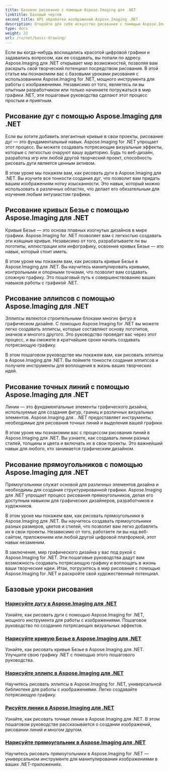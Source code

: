 ```yaml
---
title: Базовое рисование с помощью Aspose.Imaging для .NET
linktitle: Базовый чертеж
second_title: API обработки изображений Aspose.Imaging .NET
description: Откройте для себя искусство рисования с помощью Aspose.Imaging для .NET. Создавайте потрясающие визуальные эффекты с помощью пошаговых руководств по дугам, кривым Безье, эллипсам, линиям и прямоугольникам.
type: docs
weight: 22
url: /ru/net/basic-drawing/
---
```


Если вы когда-нибудь восхищались красотой цифровой графики и задавались вопросом, как ее создавать, вы попали по адресу. Aspose.Imaging для .NET открывает мир возможностей, позволяя вам раскрыть свой творческий потенциал посредством рисования. В этой статье мы познакомим вас с базовыми уроками рисования с использованием Aspose.Imaging for .NET, мощного инструмента для работы с изображениями. Независимо от того, являетесь ли вы опытным разработчиком или только начинаете погружаться в мир графики .NET, эти пошаговые руководства сделают этот процесс простым и приятным.

## Рисование дуг с помощью Aspose.Imaging для .NET

Если вы хотите добавить элегантные кривые в свои проекты, рисование дуг — это фундаментальный навык. Aspose.Imaging for .NET упрощает этот процесс. Вы можете создавать потрясающие визуальные эффекты, которые с легкостью очаруют вашу аудиторию. Будь то веб-дизайн, разработка игр или любой другой творческий проект, способность рисовать дуги является ценным активом.

В этом уроке мы покажем вам, как рисовать дуги в Aspose.Imaging для .NET. Вы изучите все тонкости создания дуг, что позволит вам придать вашим изображениям нотку изысканности. Это навык, который можно использовать в различных областях, что делает его обязательным для изучения любым энтузиастом графики.

## Рисование кривых Безье с помощью Aspose.Imaging для .NET

Кривые Безье — это основа плавных изогнутых дизайнов в мире графики. Aspose.Imaging for .NET позволяет вам с легкостью создавать эти изящные кривые. Независимо от того, разрабатываете ли вы логотипы, иллюстрации или инфографику, освоение кривых Безье — это навык, который стоит иметь.

В этом уроке мы покажем вам, как рисовать кривые Безье в Aspose.Imaging для .NET. Вы научитесь манипулировать кривыми, контрольными и опорными точками, что позволит вам создавать сложную графику. Это пошаговый путь к совершенствованию ваших навыков работы с графикой .NET.

## Рисование эллипсов с помощью Aspose.Imaging для .NET

Эллипсы являются строительными блоками многих фигур в графическом дизайне. С помощью Aspose.Imaging for .NET вы можете легко создавать эллипсы, которые составляют основу логотипов, значков и многого другого. Это руководство проведет вас через этот процесс, и вы сможете в кратчайшие сроки начать создавать потрясающую графику.

В этом пошаговом руководстве мы покажем вам, как рисовать эллипсы в Aspose.Imaging для .NET. Вы поймете тонкости создания эллипсов и получите инструменты для воплощения в жизнь ваших творческих идей.

## Рисование точных линий с помощью Aspose.Imaging для .NET

Линии — это фундаментальные элементы графического дизайна, используемые для создания фигур, границ и различных визуальных элементов. Aspose.Imaging для . .NET предоставляет инструменты, необходимые для рисования точных линий и выделения вашей графики.

В этом уроке мы познакомим вас с процессом рисования линий в Aspose.Imaging для .NET. Вы узнаете, как создавать линии разных стилей, толщины и цвета и включать их в свои проекты. Это важнейший навык для любого, кто занимается графическим дизайном.

## Рисование прямоугольников с помощью Aspose.Imaging для .NET

Прямоугольники служат основой для различных элементов дизайна и необходимы для создания структурированной графики. Aspose.Imaging для .NET упрощает процесс рисования прямоугольников, делая его доступным навыком для графических дизайнеров, разработчиков и художников.

В этом уроке мы покажем вам, как рисовать прямоугольники в Aspose.Imaging для .NET. Вы научитесь создавать прямоугольники разных размеров, цветов и стилей, что позволит вам легко добавлять их в свои проекты. Независимо от того, работаете ли вы над веб-сайтом, приложением или любой другой цифровой платформой, этот навык незаменим.

В заключение, мир графического дизайна у вас под рукой с Aspose.Imaging for .NET. Эти пошаговые руководства дадут вам возможность создавать потрясающую графику и воплощать в жизнь ваши творческие идеи. Итак, погрузитесь в мир рисования с помощью Aspose.Imaging for .NET и раскройте свой художественный потенциал.
## Базовые уроки рисования
### [Нарисуйте дугу в Aspose.Imaging для .NET](./draw-arc/)
Узнайте, как рисовать дуги с помощью Aspose.Imaging for .NET, мощного инструмента для работы с изображениями. Пошаговое руководство по созданию потрясающих визуальных эффектов.
### [Нарисуйте кривую Безье в Aspose.Imaging для .NET](./draw-bezier-curve/)
Узнайте, как рисовать кривые Безье в Aspose.Imaging для .NET. Улучшите свою графику .NET с помощью этого пошагового руководства.
### [Нарисуйте эллипс в Aspose.Imaging для .NET](./draw-ellipse/)
Научитесь рисовать эллипсы в Aspose.Imaging for .NET, универсальной библиотеке для работы с изображениями. Легко создавайте потрясающую графику.
### [Рисуйте линии в Aspose.Imaging для .NET](./draw-lines/)
Узнайте, как рисовать точные линии в Aspose.Imaging для .NET. В этом пошаговом руководстве рассказывается о создании изображений, рисовании линий и многом другом.
### [Нарисуйте прямоугольник в Aspose.Imaging для .NET](./draw-rectangle/)
Научитесь рисовать прямоугольники в Aspose.Imaging for .NET — универсальном инструменте для манипулирования изображениями в ваших .NET-приложениях.